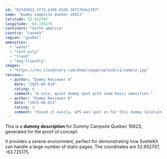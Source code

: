 ```yaml
---
id: "02fdf012-3f72-43d8-93d5-387176de2707"
name: "Dummy Campsite Quebec 16823"
latitude: 52.652707
longitude: -63.725175
continent: "north-america"
country: "canada"
region: "quebec"
amenities:
  - "water"
  - "tent-only"
  - "trash"
  - "dog-friendly"
images:
  - "https://res.cloudinary.com/demo/image/upload/v1/sample.jpg"
reviews:
  - author: "Dummy Reviewer A"
    date: "2025-06-010"
    rating: 4
    comment: "A nice, quiet dummy spot with some basic amenities."
  - author: "Dummy Reviewer B"
    date: "2025-06-013"
    rating: 3
    comment: "Found it easily. GPS was spot on for this dummy location."
---
```


This is a **dummy description** for Dummy Campsite Quebec 16823, generated for the proof of concept.

It provides a serene environment, perfect for demonstrating how SvelteKit can handle a large number of static pages. The coordinates are 52.652707, -63.725175.
